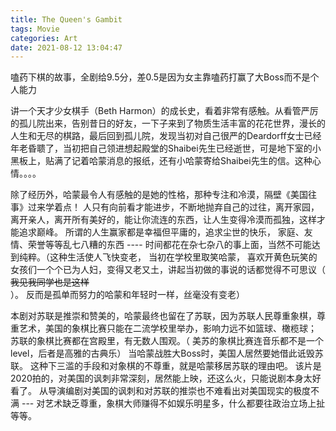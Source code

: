 ```yaml
---
title: The Queen's Gambit
tags: Movie
categories: Art
date: 2021-08-12 13:04:47
---
```





嗑药下棋的故事，全剧给9.5分，差0.5是因为女主靠嗑药打赢了大Boss而不是个人能力

<!--more-->

讲一个天才少女棋手（Beth  Harmon）的成长史，看着非常有感触。从看管严厉的孤儿院出来，告别昔日的好友，一下子来到了物质生活丰富的花花世界，漫长的人生和无尽的棋路，最后回到孤儿院，发现当初对自己很严的Deardorff女士已经年老昏聩了，当初把自己领进想起殿堂的Shaibei先生已经逝世，可是地下室的小黑板上，贴满了记着哈蒙消息的报纸，还有小哈蒙寄给Shaibei先生的信。这种心情。。。。

除了经历外，哈蒙最令人有感触的是她的性格，那种专注和冷漠，隔壁《美国往事》过来学着点！ 人只有向前看才能进步，不断地抛弃自己的过往，离开家园，离开亲人，离开所有美好的，能让你流连的东西，让人生变得冷漠而孤独，这样才能追求巅峰。 所谓的人生赢家都是幸福但平庸的，追求尘世的快乐， 家庭、友情、荣誉等等乱七八糟的东西 ---- 时间都花在杂七杂八的事上面，当然不可能达到纯粹。（这种生活使人飞快变老， 当初在学校里取笑哈蒙， 喜欢开黄色玩笑的女孩们一个个已为人妇，变得又老又土，讲起当初做的事说的话都觉得不可思议（ ~~我见我同学也是这样~~ ）。 反而是孤单而努力的哈蒙和年轻时一样，丝毫没有变老）



本剧对苏联是推崇和赞美的，哈蒙最终也留在了苏联，因为苏联人民尊重象棋，尊重艺术，美国的象棋比赛只能在二流学校里举办，影响力远不如篮球、橄榄球； 苏联的象棋比赛都在宫殿里，有无数人围观。（ 美苏的象棋比赛连音乐都不是一个level，后者是高雅的古典乐） 当哈蒙战胜大Boss时，美国人居然要她借此诋毁苏联。 这种下三滥的手段和对象棋的不尊重，就是哈蒙移居苏联的理由吧。 该片是2020拍的，对美国的讽刺非常深刻，居然能上映，还这么火，只能说剧本身太好看了。 从导演编剧对美国的讽刺和对苏联的推崇也不难看出对美国现实的极度不满 --- 对艺术缺乏尊重，象棋大师赚得不如娱乐明星多，什么都要往政治立场上扯等等。 
